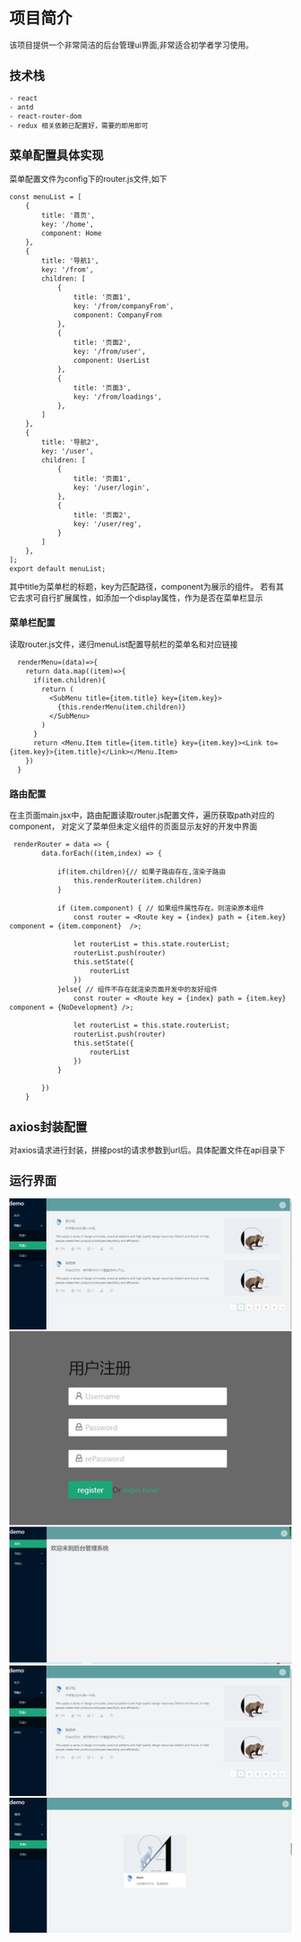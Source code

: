 # 项目简介
该项目提供一个非常简洁的后台管理ui界面,非常适合初学者学习使用。
## 技术栈
    - react
    - antd
    - react-router-dom
    - redux 相关依赖已配置好，需要的即用即可

 ## 菜单配置具体实现
 菜单配置文件为config下的router.js文件,如下
 ```
 const menuList = [
     {
         title: '首页',
         key: '/home',
         component: Home
     },
     {
         title: '导航1',
         key: '/from',
         children: [
             {
                 title: '页面1',
                 key: '/from/companyFrom',
                 component: CompanyFrom
             },
             {
                 title: '页面2',
                 key: '/from/user',
                 component: UserList
             },
             {
                 title: '页面3',
                 key: '/from/loadings',
             },
         ]
     },
     {
         title: '导航2',
         key: '/user',
         children: [
             {
                 title: '页面1',
                 key: '/user/login',
             },
             {
                 title: '页面2',
                 key: '/user/reg',
             }
         ]
     },
 ];
 export default menuList;
 ```
其中title为菜单栏的标题，key为匹配路径，component为展示的组件。
若有其它去求可自行扩展属性，如添加一个display属性，作为是否在菜单栏显示

### 菜单栏配置
读取router.js文件，递归menuList配置导航栏的菜单名和对应链接
```
  renderMenu=(data)=>{
    return data.map((item)=>{
      if(item.children){
        return (
          <SubMenu title={item.title} key={item.key}>
            {this.renderMenu(item.children)}
          </SubMenu>
        )
      }
      return <Menu.Item title={item.title} key={item.key}><Link to={item.key}>{item.title}</Link></Menu.Item>
    })
  }
```
### 路由配置
在主页面main.jsx中，路由配置读取router.js配置文件，遍历获取path对应的component，
对定义了菜单但未定义组件的页面显示友好的开发中界面
```
 renderRouter = data => {
        data.forEach((item,index) => {

            if(item.children){// 如果子路由存在,渲染子路由
                this.renderRouter(item.children)
            }

            if (item.component) { // 如果组件属性存在。则渲染原本组件
                const router = <Route key = {index} path = {item.key} component = {item.component}  />;

                let routerList = this.state.routerList;
                routerList.push(router)
                this.setState({
                    routerList
                })
            }else{ // 组件不存在就渲染页面开发中的友好组件
                const router = <Route key = {index} path = {item.key} component = {NoDevelopment} />;

                let routerList = this.state.routerList;
                routerList.push(router)
                this.setState({
                    routerList
                })
            }

        })
    }
```
## axios封装配置
对axios请求进行封装，拼接post的请求参数到url后。具体配置文件在api目录下

## 运行界面

![login](https://github.com/dave0824/react-crud/blob/master/asset/img/form.png)
![register](./asset\img\register.png)
![main](./asset\img\main.png)
![form](./asset\img\form.png)
![other](./asset\img\other.png)
